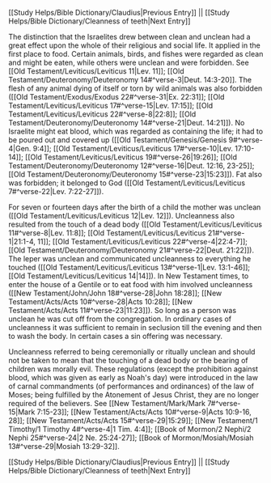 [[Study Helps/Bible Dictionary/Claudius|Previous Entry]]  ||  [[Study Helps/Bible Dictionary/Cleanness of teeth|Next Entry]]

 The distinction that the Israelites drew between clean and unclean had a great effect upon the whole of their religious and social life. It applied in the first place to food. Certain animals, birds, and fishes were regarded as clean and might be eaten, while others were unclean and were forbidden. See [[Old Testament/Leviticus/Leviticus 11|Lev. 11]]; [[Old Testament/Deuteronomy/Deuteronomy 14#^verse-3|Deut. 14:3-20]]. The flesh of any animal dying of itself or torn by wild animals was also forbidden ([[Old Testament/Exodus/Exodus 22#^verse-31|Ex. 22:31]]; [[Old Testament/Leviticus/Leviticus 17#^verse-15|Lev. 17:15]]; [[Old Testament/Leviticus/Leviticus 22#^verse-8|22:8]]; [[Old Testament/Deuteronomy/Deuteronomy 14#^verse-21|Deut. 14:21]]). No Israelite might eat blood, which was regarded as containing the life; it had to be poured out and covered up ([[Old Testament/Genesis/Genesis 9#^verse-4|Gen. 9:4]]; [[Old Testament/Leviticus/Leviticus 17#^verse-10|Lev. 17:10-14]]; [[Old Testament/Leviticus/Leviticus 19#^verse-26|19:26]]; [[Old Testament/Deuteronomy/Deuteronomy 12#^verse-16|Deut. 12:16, 23-25]]; [[Old Testament/Deuteronomy/Deuteronomy 15#^verse-23|15:23]]). Fat also was forbidden; it belonged to God ([[Old Testament/Leviticus/Leviticus 7#^verse-22|Lev. 7:22-27]]).

 For seven or fourteen days after the birth of a child the mother was unclean ([[Old Testament/Leviticus/Leviticus 12|Lev. 12]]). Uncleanness also resulted from the touch of a dead body ([[Old Testament/Leviticus/Leviticus 11#^verse-8|Lev. 11:8]]; [[Old Testament/Leviticus/Leviticus 21#^verse-1|21:1-4, 11]]; [[Old Testament/Leviticus/Leviticus 22#^verse-4|22:4-7]]; [[Old Testament/Deuteronomy/Deuteronomy 21#^verse-22|Deut. 21:22]]). The leper was unclean and communicated uncleanness to everything he touched ([[Old Testament/Leviticus/Leviticus 13#^verse-1|Lev. 13:1-46]]; [[Old Testament/Leviticus/Leviticus 14|14]]). In New Testament times, to enter the house of a Gentile or to eat food with him involved uncleanness ([[New Testament/John/John 18#^verse-28|John 18:28]]; [[New Testament/Acts/Acts 10#^verse-28|Acts 10:28]]; [[New Testament/Acts/Acts 11#^verse-23|11:23]]). So long as a person was unclean he was cut off from the congregation. In ordinary cases of uncleanness it was sufficient to remain in seclusion till the evening and then to wash the body. In certain cases a sin offering was necessary.

 Uncleanness referred to being ceremonially or ritually unclean and should not be taken to mean that the touching of a dead body or the bearing of children was morally evil. These regulations (except the prohibition against blood, which was given as early as Noah's day) were introduced in the law of carnal commandments (of performances and ordinances) of the law of Moses; being fulfilled by the Atonement of Jesus Christ, they are no longer required of the believers. See [[New Testament/Mark/Mark 7#^verse-15|Mark 7:15-23]]; [[New Testament/Acts/Acts 10#^verse-9|Acts 10:9-16, 28]]; [[New Testament/Acts/Acts 15#^verse-29|15:29]]; [[New Testament/1 Timothy/1 Timothy 4#^verse-4|1 Tim. 4:4]]; [[Book of Mormon/2 Nephi/2 Nephi 25#^verse-24|2 Ne. 25:24-27]]; [[Book of Mormon/Mosiah/Mosiah 13#^verse-29|Mosiah 13:29-32]].

[[Study Helps/Bible Dictionary/Claudius|Previous Entry]]  ||  [[Study Helps/Bible Dictionary/Cleanness of teeth|Next Entry]]